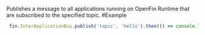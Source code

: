 Publishes a message to all applications running on OpenFin Runtime that are subscribed to the specified topic.
#Example
```js
 fin.InterApplicationBus.publish('topic', 'hello').then(() => console.log('Published')).catch(err => console.log(err));
```
